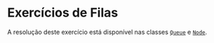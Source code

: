 # Exercícios de Filas

A resolução deste exercício está disponível nas classes [`Queue`](/Estruturas%20de%20Dados/src/Queue.java) e [`Node`](/Estruturas%20de%20Dados/src/nodes/Node.java).
